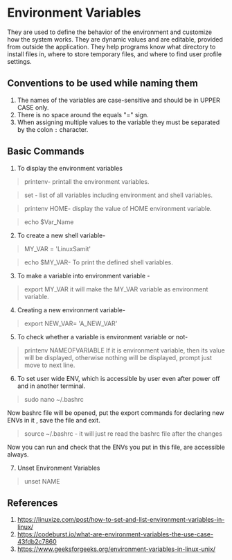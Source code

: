 # Environment Variables
They are used to define the behavior of the environment and customize how the system works. They are dynamic values and are editable, provided from outside the application. 
They help programs know what directory to install files in, where to store temporary files, and where to find user profile settings.

## Conventions to be used while naming them
1. The names of the variables are case-sensitive and should be in UPPER CASE only.
2. There is no space around the equals "=" sign.
3. When assigning multiple values to the variable they must be separated by the colon `:` character.

## Basic Commands

1. To display the environment variables

> printenv- printall the environment variables.

> set - list of all variables including environment and shell variables.

> printenv HOME- display the value of HOME environment variable.

> echo $Var_Name

2. To create a new shell variable-

> MY_VAR = 'LinuxSamit'

> echo $MY_VAR- To print the defined shell variables.

3. To make a variable into environment variable -

> export MY_VAR
> it will make the MY_VAR variable as environment variable.

4. Creating a new environment variable-

> export NEW_VAR= 'A_NEW_VAR'

5. To check whether a variable is environment variable or not-

> printenv NAMEOFVARIABLE
> If it is environment variable, then its value will be displayed, otherwise nothing will be displayed, prompt just move to next line.

6. To set user wide ENV, which is accessible by user even after power off and in another terminal.

> sudo nano ~/.bashrc

Now bashrc file will be opened, put the export commands for declaring new ENVs in it , save the file and exit.

>source ~/.bashrc - it will just re read the bashrc file after the changes

Now you can run and check that the ENVs you put in this file, are accessible always.

7. Unset Environment Variables

> unset NAME


## References 

1. https://linuxize.com/post/how-to-set-and-list-environment-variables-in-linux/
2. https://codeburst.io/what-are-environment-variables-the-use-case-43fdb2c7860
3. https://www.geeksforgeeks.org/environment-variables-in-linux-unix/

